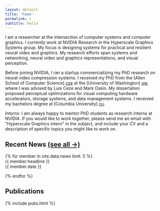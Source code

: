 ```yaml
---
layout: default
title: 'home'
permalink: /
subtitle: hello
---
```


I am a researcher at the intersection of computer systems and computer graphics. I currently work at NVIDIA Research in the Hyperscale Graphics Systems group.  My focus is designing systems for practical and resilient neural video and graphics. My research efforts span systems and networking, neural video and graphics representations, and visual perception. 

Before joining NVIDIA, I ran a startup commercializing my PhD research on neural video compression systems. I received my PhD from the [Allen School of Computer Science] [cse] at the [University of Washington] [uw], where I was advised by Luis Ceze and Mark Oskin. My dissertation proposed perceptual optimizations for visual computing hardware accelerators, storage systems, and data management systems.  I received my bachelors degree at [Columbia University] [cu].


*Interns*: I am always happy to mentor PhD students as research interns at NVIDIA. If you would like to work together, please send me an email with "Hyperscale Graphics intern" in the subject, and include your CV and a description of specific topics you might like to work on.


[cse]: http://cs.washington.edu/
[uw]: http://washington.edu
[cu]: http://www.columbia.edu

[email]: mailto:amritamaz@gmail.com
[etc]: http://amritamaz.net
[gschol]: https://scholar.google.com/citations?hl=en&user=umX575MAAAAJ
[dblp]: https://dblp.uni-trier.de/pers/hd/m/Mazumdar:Amrita

<section id="news">
<h2>Recent News <a id="h2link" href="{{site.baseurl}}/news.html">(see all &rarr;)</a></h2>
{% for member in site.data.news limit: 5 %}
<div id="news-item">
<span class="news_text">{{ member.headline }}</span><br />
<span class="news_date">{{ member.date }}</span>
</div>


{% endfor %}

</section>
<section>
<h2>Publications</h2>
{% include pubs.html %}
</section>
